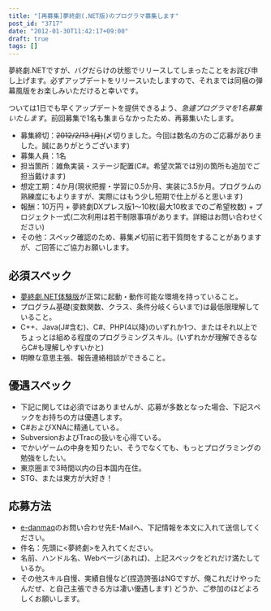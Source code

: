 ```yaml
---
title: "[再募集]夢終劇(.NET版)のプログラマ募集します"
post_id: "3717"
date: "2012-01-30T11:42:17+09:00"
draft: true
tags: []
---
```



夢終劇.NETですが、バグだらけの状態でリリースしてしまったことをお詫び申し上げます。必ずアップデートをリリースいたしますので、それまでは同梱の弾幕風版をお楽しみいただけると幸いです。

ついては1日でも早くアップデートを提供できるよう、_急遽プログラマを1名募集いたします_。前回募集で1名も集まらなかったため、再募集いたします。



  * 募集締切：~~2012/2/13 (月)~~(〆切りました。今回は数名の方のご応募がありました。誠にありがとうございます)
  * 募集人員：1名
  * 担当箇所：雑魚実装・ステージ配置(C#。希望次第では別の箇所も追加でご担当戴けます)
  * 想定工期：4か月(現状把握・学習に0.5か月、実装に3.5か月。プログラムの熟練度にもよりますが、実際にはもう少し短期で仕上がると思います)
  * 報酬：10万円 + 夢終劇DXプレス版1～10枚(最大10枚までのご希望枚数) + プロジェクト一式(二次利用は若干制限事項があります。詳細はお問い合わせください)
  * その他：スペック確認のため、募集〆切前に若干質問をすることがありますが、ご回答にご協力お願いします。
## 必須スペック



  * [夢終劇.NET体験版](https://danmaq.com/!/thC/nph-thC3.0TrGetNightlyBuild.cgi)が正常に起動・動作可能な環境を持っていること。
  * プログラム基礎(変数関数、クラス、条件分岐くらいまで)は最低限理解していること。
  * C++、Java(J#含む)、C#、PHP(4以降)のいずれか1つ、またはそれ以上でちょっとは組める程度のプログラミングスキル。(いずれかが理解できるならC#も理解しやすいかと)
  * 明瞭な意思主張、報告連絡相談ができること。
## 優遇スペック



  * 下記に関しては必須ではありませんが、応募が多数となった場合、下記スペックをお持ちの方は優遇します。
  * C#およびXNAに精通している。
  * SubversionおよびTracの扱いを心得ている。
  * でかいゲームの中身を知りたい、そうでなくても、もっとプログラミングの勉強をしたい。
  * 東京圏まで3時間以内の日本国内在住。
  * STG、または東方が大好き！
## 応募方法



  * [e-danmaq](https://www1n.sppd.ne.jp/danmaq.com/e-danmaq/index.cgi?type=shopinfo)のお問い合わせ先E-Mailへ、下記情報を本文に入れて送信してください。
  * 件名：先頭に<夢終劇>を入れてください。
  * 名前、ハンドル名、Webページ(あれば)、上記スペックをどれだけ満たしているか。
  * その他スキル自慢、実績自慢など(捏造誇張はNGですが、俺これだけやったんだぜ、と自己主張できる方は凄い優遇します)
どうか、ご参加のほどよろしくお願いします。
